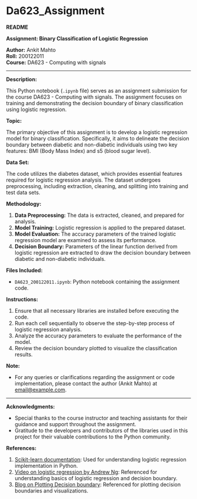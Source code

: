 # Da623_Assignment
**README**

**Assignment: Binary Classification of Logistic Regression**

**Author:** Ankit Mahto  
**Roll:** 200122011  
**Course:** DA623 - Computing with signals  

---

**Description:**

This Python notebook (`.ipynb` file) serves as an assignment submission for the course DA623 - Computing with signals. The assignment focuses on training and demonstrating the decision boundary of binary classification using logistic regression.

**Topic:**

The primary objective of this assignment is to develop a logistic regression model for binary classification. Specifically, it aims to delineate the decision boundary between diabetic and non-diabetic individuals using two key features: BMI (Body Mass Index) and s5 (blood sugar level).

**Data Set:**

The code utilizes the diabetes dataset, which provides essential features required for logistic regression analysis. The dataset undergoes preprocessing, including extraction, cleaning, and splitting into training and test data sets.

**Methodology:**

1. **Data Preprocessing:** The data is extracted, cleaned, and prepared for analysis.
2. **Model Training:** Logistic regression is applied to the prepared dataset.
3. **Model Evaluation:** The accuracy parameters of the trained logistic regression model are examined to assess its performance.
4. **Decision Boundary:** Parameters of the linear function derived from logistic regression are extracted to draw the decision boundary between diabetic and non-diabetic individuals.

**Files Included:**

- `DA623_200122011.ipynb`: Python notebook containing the assignment code.

**Instructions:**

1. Ensure that all necessary libraries are installed before executing the code.
2. Run each cell sequentially to observe the step-by-step process of logistic regression analysis.
3. Analyze the accuracy parameters to evaluate the performance of the model.
4. Review the decision boundary plotted to visualize the classification results.

**Note:**

- For any queries or clarifications regarding the assignment or code implementation, please contact the author (Ankit Mahto) at [email@example.com](mailto:ankitmahto02@gmail.com).

--- 

**Acknowledgments:**

- Special thanks to the course instructor and teaching assistants for their guidance and support throughout the assignment.
- Gratitude to the developers and contributors of the libraries used in this project for their valuable contributions to the Python community.
  
**References:**

1. [Scikit-learn documentation](https://scikit-learn.org/stable/documentation.html): Used for understanding logistic regression implementation in Python.
2. [Video on logistic regression by Andrew Ng](https://www.youtube.com/watch?v=het9HFqo1TQ&list=PLoROMvodv4rMiGQp3WXShtMGgzqpfVfbU): Referenced for understanding basics of logistic regression and decision boundary.
3. [Blog on Plotting Decision boundary]([https://matplotlib.org/contents.html](https://scipython.com/blog/plotting-the-decision-boundary-of-a-logistic-regression-model/)): Referenced for plotting decision boundaries and visualizations.
